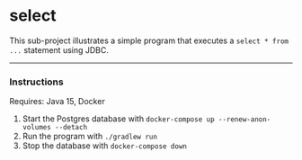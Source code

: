 # select

This sub-project illustrates a simple program that executes a `select * from ...` statement using JDBC.

---

### Instructions

Requires: Java 15, Docker

1. Start the Postgres database with `docker-compose up --renew-anon-volumes --detach`
1. Run the program with `./gradlew run`
1. Stop the database with `docker-compose down`
